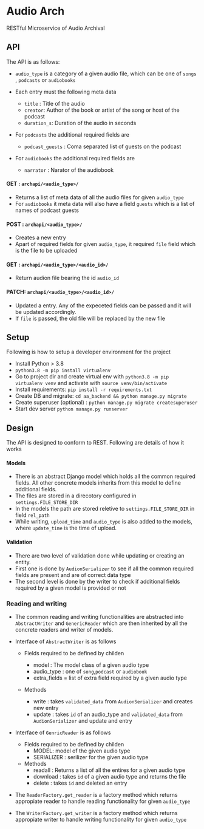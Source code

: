 # Audio Arch
RESTful Microservice of Audio Archival

## API
The API is as follows:

- `audio_type` is a category of a given audio file, which can be one of `songs` , `podcasts` or `audiobooks`
- Each entry must the following meta data
    - `title` : Title of the audio
    - `creator`: Author of the book or artist of the song or host of the podcast
    - `duration_s`: Duration of the audio in seconds
- For `podcasts` the additional required fields are
    - `podcast_guests` : Coma separated list of guests on the podcast

- For `audiobooks` the additional required fields are
    - `narrator` : Narator of the audiobook


#### GET : `archapi/<audio_type>/`
- Returns a list of meta data of all the audio files for given `audio_type`
- For `audiobooks` it meta data will also have a field `guests` which is a list of names of podcast guests


#### POST : `archapi/<audio_type>/`
- Creates a new entry
- Apart of required fields for given `audio_type`, it required `file` field which is the file to be uploaded

#### GET : `archapi/<audio_type>/<audio_id>/`
- Return audion file bearing the id `audio_id`

#### PATCH: `archapi/<audio_type>/<audio_id>/`
- Updated a entry. Any of the expeceted fields can be passed and it will be updated accordingly.
- If `file` is passed, the old file will be replaced by the new file


## Setup
Following is how to setup a developer environment for the project
- Install Python > 3.8
- `python3.8 -m pip install virtualenv`
- Go to project dir and create virtual env with `python3.8 -m pip virtualenv venv` and activate with `source venv/bin/activate`
- Install requirements: `pip install -r requirements.txt`
- Create DB and migrate: `cd aa_backend && python manage.py migrate`
- Create superuser (optional) : `python manage.py migrate createsuperuser`
- Start dev server `python manage.py runserver`

## Design
The API is designed to conform to REST. Following are details of how it works

#### Models
- There is an abstract Django model which holds all the common required fields. All other concrete models inherits from this model to define additional fields.
- The files are stored in a direcotory configured in `settings.FILE_STORE_DIR`
- In the models the path are stored reletive to `settings.FILE_STORE_DIR` in field `rel_path`
- While writing, `upload_time` and `audio_type` is also added to the models, where `update_time` is the time of upload.

#### Validation
- There are two level of validation done while updating or creating an entity.
- First one is done by `AudionSerializer` to see if all the common required fields are present and are of correct data type
- The second level is done by the writer to check if additional fields required by a given model is provided or not

### Reading and writing
- The common reading and writing functionalities are abstracted into `AbstractWriter` and `GenericReader` which are then inherited by all the concrete readers and writer of models.
- Interface of `AbstractWriter` is as follows
    - Fields required to be defined by childen
        - model : The model class of a given audio type
        - audio_type : one of `song`,`podcast` or `audiobook`
        - extra_fields = list of extra field required by a given audio type

    - Methods
        - write : takes `validated_data` from `AudionSerializer` and creates new entry
        - update : takes `id` of an audio_type and `validated_data` from `AudionSerializer` and update and entry

- Interface of `GenricReader` is as follows
    - Fields required to be defined by childen
        - MODEL: model of the given audio type
        - SERIALIZER : serilizer for the given audio type
    - Methods
        - readall : Returns a list of all the entires for a given audio type
        - download : takes `id` of a given audio type and returns the file
        - delete : takes `id` and deleted an entry

-  The `ReaderFactory.get_reader` is a factory method which returns appropiate reader to handle reading functionality for given `audio_type`
- The `WriterFactory.get_writer` is a factory method which returns appropiate writer to handle writing functionality for given `audio_type`